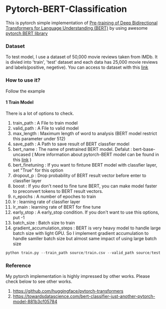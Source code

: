 # Pytorch-BERT-Classification
This is pytorch simple implementation of [Pre-training of Deep Bidirectional Transformers for
Language Understanding (BERT)](https://arxiv.org/pdf/1810.04805.pdf) by using awesome [pytorch BERT library](https://github.com/huggingface/pytorch-transformers)

### Dataset
To test model, I use a dataset of 50,000 movie reviews taken from IMDb. 
It is divied into 'train', 'test' dataset and each data has 25,000 movie reviews and labels(positive, negetive).
You can access to dataset with this [link](http://ai.stanford.edu/~amaas/data/sentiment/)

### How to use it?
Follow the example

#### 1 Train Model
There is a lot of options to check.
1. train_path : A File to train model
2. valid_path : A File to valid model
3. max_length :  Maximum length of word to analysis (BERT model restrict this parameter under 512) 
4. save_path : A Path to save result of BERT classfier model
5. bert_name : The name of pretrained BERT model. Defalut : bert-base-uncased ( More information about pytorch-BERT model can be found in this [link](https://github.com/google-research/bert) )
6. bert_finetuning : If you want to fintune BERT model with classfier layer, set "True" for this option
7. dropout_p : Drop probability of BERT result vector before enter to classfier layer
8. boost : If you don't need to fine tune BERT, you can make model faster to preconvert tokens to BERT result vectors. 
9. n_epochs : A number of epoches to train
10. lr : learning rate of classfier layer
10. lr_main : learning rate of BERT for fine tune
11. early_stop : A early_stop condition. If you don't want to use this options, put -1
12. batch_size : Batch size to train
13. gradient_accumulation_steps : BERT is very heavy model to handle large batch size with light GPU. So I implement gradient accumulation to handle samller batch size but almost same impact of using large batch size

```python
python train.py --train_path source/train.csv --valid_path source/test.csv --batch_size 16 --gradient_accumulation_steps 4 --boost True 
```


### Reference

My pytorch implementation is highly impressed by other works. Please check below to see other works.
1. https://github.com/huggingface/pytorch-transformers
2. https://towardsdatascience.com/bert-classifier-just-another-pytorch-model-881b3cf05784
